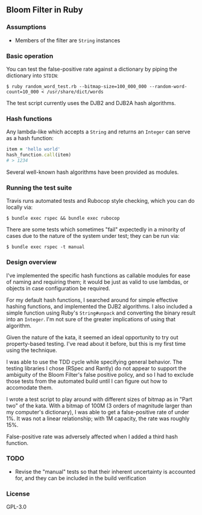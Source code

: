 ## Bloom Filter in Ruby

### Assumptions

* Members of the filter are `String` instances

### Basic operation

You can test the false-positive rate against a dictionary by piping the
dictionary into `STDIN`:

```shell
$ ruby random_word_test.rb --bitmap-size=100_000_000 --random-word-count=10_000 < /usr/share/dict/words
```

The test script currently uses the DJB2 and DJB2A hash algorithms.

### Hash functions

Any lambda-like which accepts a `String` and returns an `Integer` can
serve as a hash function:

```ruby
item = 'hello world'
hash_function.call(item)
# > 1234
```

Several well-known hash algorithms have been provided as modules.

### Running the test suite

Travis runs automated tests and Rubocop style checking, which you can do
locally via:

```shell
$ bundle exec rspec && bundle exec rubocop
```

There are some tests which sometimes "fail" expectedly in a minority of
cases due to the nature of the system under test; they can be run via:

```shell
$ bundle exec rspec -t manual
```

### Design overview

I've implemented the specific hash functions as callable modules for ease
of naming and requiring them; it would be just as valid to use lambdas,
or objects in case configuration be required.

For my default hash functions, I searched around for simple effective
hashing functions, and implemented the DJB2 algorithms. I also included
a simple function using Ruby's `String#unpack` and converting the binary
result into an `Integer`. I'm not sure of the greater implications of using
that algorithm.

Given the nature of the kata, it seemed an ideal opportunity to try out
property-based testing. I've read about it before, but this is my first
time using the technique.

I was able to use the TDD cycle while specifying general behavior. The
testing libraries I chose (RSpec and Rantly) do not appear to support the
ambiguity of the Bloom Filter's false positive policy, and so I had to
exclude those tests from the automated build until I can figure out how
to accomodate them.

I wrote a test script to play around with different sizes of bitmap as in
"Part two" of the kata. With a bitmap of 100M (3 orders of magnitude larger
than my computer's dictionary), I was able to get a false-positive rate of
under 1%. It was not a linear relationship; with 1M capacity, the rate was
roughly 15%.

False-positive rate was adversely affected when I added a third hash
function.

### TODO

* Revise the "manual" tests so that their inherent uncertainty is accounted
for, and they can be included in the build verification

### License

GPL-3.0
